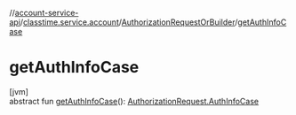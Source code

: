 //[account-service-api](../../../index.md)/[classtime.service.account](../index.md)/[AuthorizationRequestOrBuilder](index.md)/[getAuthInfoCase](get-auth-info-case.md)

# getAuthInfoCase

[jvm]\
abstract fun [getAuthInfoCase](get-auth-info-case.md)(): [AuthorizationRequest.AuthInfoCase](../-authorization-request/-auth-info-case/index.md)
